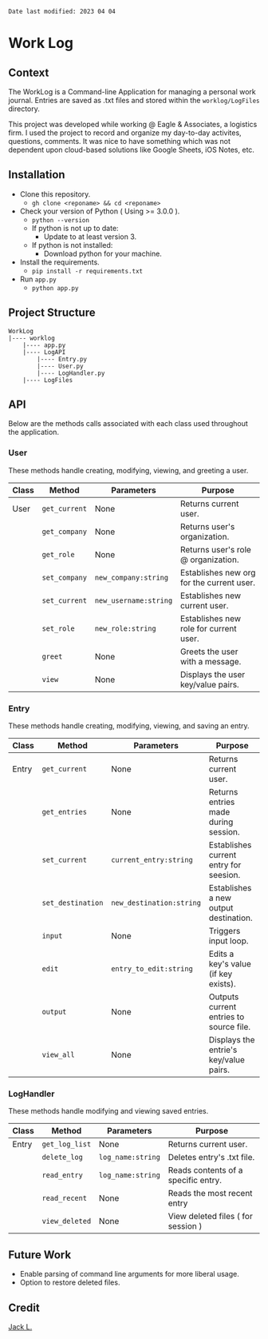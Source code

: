 `Date last modified: 2023 04 04`

# Work Log

## Context
The WorkLog is a Command-line Application for managing a personal work journal. Entries are saved as .txt files and stored within the `worklog/LogFiles` directory. 

This project was developed while working @ Eagle & Associates, a logistics firm. I used the project to record and organize my day-to-day activites, questions, comments. It was nice to have something which was not dependent upon cloud-based solutions like Google Sheets, iOS Notes, etc. 

## Installation
* Clone this repository.
	- `gh clone <reponame> && cd <reponame>`
* Check your version of Python ( Using >= 3.0.0 ).
	- `python --version`
	- If python is not up to date:
		+ Update to at least version 3.
	- If python is not installed:
		+ Download python for your machine.
* Install the requirements.
	- `pip install -r requirements.txt`
* Run `app.py`
	- `python app.py`

## Project Structure
```
WorkLog
|---- worklog
    |---- app.py
    |---- LogAPI
    	|---- Entry.py
    	|---- User.py
    	|---- LogHandler.py
    |---- LogFiles
```

## API
Below are the methods calls associated with each class used throughout the application.

### User
These methods handle creating, modifying, viewing, and greeting a user.

| Class    | Method        | Parameters           | Purpose                                   |
|----------|---------------|----------------------|-------------------------------------------|
| User     | `get_current` | None                 | Returns current user.                     |
|          | `get_company` | None                 | Returns user's organization.              |
|          | `get_role`    | None                 | Returns user's role @ organization.       |
|          | `set_company` | `new_company:string` | Establishes new org for the current user. |
|          | `set_current` | `new_username:string`| Establishes new current user.             |
|          | `set_role`    | `new_role:string`    | Establishes new role for current user.    |
|          | `greet`       | None                 | Greets the user with a message.           |
|          | `view`        | None                 | Displays the user key/value pairs.        |


### Entry
These methods handle creating, modifying, viewing, and saving an entry.

| Class    | Method            | Parameters              | Purpose                                    |
|----------|-------------------|-------------------------|--------------------------------------------|
| Entry    | `get_current`     | None                    | Returns current user.                      |
|          | `get_entries`     | None                    | Returns entries made during session.       |
|          | `set_current`     | `current_entry:string`  | Establishes current entry for seesion.     |
|          | `set_destination` | `new_destination:string`| Establishes a new output destination.      |
|          | `input`           | None                    | Triggers input loop.                       |
|          | `edit`            | `entry_to_edit:string`  | Edits a key's value (if key exists).       |
|          | `output`          | None                    | Outputs current entries to source file.    |
|          | `view_all`        | None                    | Displays the entrie's key/value pairs.     |


### LogHandler
These methods handle modifying and viewing saved entries.

| Class    | Method            | Parameters              | Purpose                                    |
|----------|-------------------|-------------------------|--------------------------------------------|
| Entry    | `get_log_list`    | None                    | Returns current user.                      |
|          | `delete_log`      | `log_name:string`       | Deletes entry's .txt file.                 |
|          | `read_entry`      | `log_name:string`       | Reads contents of a specific entry.        |
|          | `read_recent`     | None                    | Reads the most recent entry                |
|          | `view_deleted`    | None                    | View deleted files ( for session )         |

## Future Work
* Enable parsing of command line arguments for more liberal usage.
* Option to restore deleted files.

## Credit
[Jack L.](https://www.linkedin.com/in/jacklester/)
